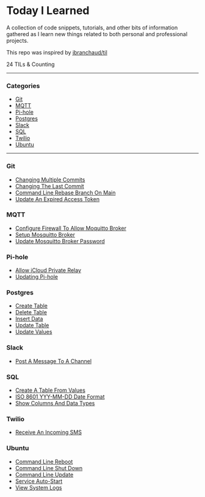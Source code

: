 # Today I Learned

A collection of code snippets, tutorials, and other bits of information gathered
as I learn new things related to both personal and professional projects.

This repo was inspired by [jbranchaud/til](https://github.com/jbranchaud/til)

24 TILs & Counting

---

### Categories

* [Git](#git)
* [MQTT](#mqtt)
* [Pi-hole](#Pi-Hole)
* [Postgres](#Postgres)
* [Slack](#slack)
* [SQL](#sql)
* [Twilio](#twilio)
* [Ubuntu](#ubuntu)

---

### Git

- [Changing Multiple Commits](git/change_multiple_commits.md)
- [Changing The Last Commit](git/change_last_commit.md)
- [Command Line Rebase Branch On Main](git/cli_rebase_main.md)
- [Update An Expired Access Token](git/update_access_token.md)

### MQTT

- [Configure Firewall To Allow Moquitto Broker](mqtt/mosquitto_broker_allow_firewall.md)
- [Setup Mosquitto Broker](mqtt/mosquitto_broker_setup.md)
- [Update Mosquitto Broker Password](mqtt/mosquitto_broker_password_update.md)

### Pi-hole

- [Allow iCloud Private Relay](pi-hole/allow_icloud_private_relay.md)
- [Updating Pi-hole](pi-hole/updating_pi_hole.md)

### Postgres

- [Create Table](postgres/create_table.md)
- [Delete Table](postgres/delete_table.md)
- [Insert Data](postgres/insert_data.md)
- [Update Table](postgres/update_table.md)
- [Update Values](postgres/update_values.md)

### Slack

- [Post A Message To A Channel](slack/post_message_to_channel.md)

### SQL

- [Create A Table From Values](sql/create_table_from_values.md)
- [ISO 8601 YYY-MM-DD Date Format](sql/iso_8601_date_format.md)
- [Show Columns And Data Types](sql/show_columns_and_data_types.md)

### Twilio

- [Receive An Incoming SMS](twilio/receive_incoming_sms.md)

### Ubuntu

- [Command Line Reboot](ubuntu/command_line_reboot.md)
- [Command Line Shut Down](ubuntu/command_line_shutdown.md)
- [Command Line Update](ubuntu/command_line_update.md)
- [Service Auto-Start](ubuntu/service_auto_start.md)
- [View System Logs](ubuntu/view_system_logs.md)
